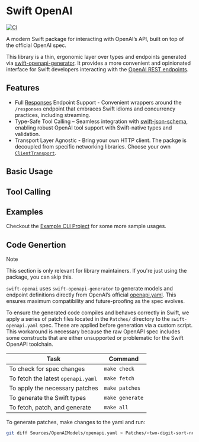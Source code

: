 # Swift OpenAI

[![CI](https://github.com/ajevans99/swift-openai/actions/workflows/swift.yml/badge.svg)](https://github.com/ajevans99/swift-openai/actions/workflows/swift.yml)

A modern Swift package for interacting with OpenAI’s API, built on top of the official OpenAI spec.

This library is a thin, ergonomic layer over types and endpoints generated via [swift-openapi-generator](https://github.com/apple/swift-openapi-generator). It provides a more convenient and opinionated interface for Swift developers interacting with the [OpenAI REST endpoints](https://platform.openai.com/docs/api-reference).

## Features

- Full [Responses](https://platform.openai.com/docs/api-reference/responses) Endpoint Support - Convenient wrappers around the `/responses` endpoint that embraces Swift idioms and concurrency practices, including streaming.
- Type-Safe Tool Calling – Seamless integration with [swift-json-schema](https://github.com/ajevans99/swift-json-schema), enabling robust OpenAI tool support with Swift-native types and validation.
- Transport Layer Agnostic - Bring your own HTTP client. The packge is decoupled from specific networking libraries. Choose your own [`ClientTransport`](https://github.com/apple/swift-openapi-generator?tab=readme-ov-file#package-ecosystem).

## Basic Usage

## Tool Calling

## Examples

Checkout the [Example CLI Project](Example) for some more sample usages.

## Code Genertion

> [!NOTE]
> This section is only relevant for library maintainers. If you're just using the package, you can skip this.

`swift-openai` uses `swift-openapi-generator` to generate models and endpoint definitions directly from OpenAI’s official [openapi.yaml](https://github.com/openai/openai-openapi). This ensures maximum compatibility and future-proofing as the spec evolves.

To ensure the generated code compiles and behaves correctly in Swift, we apply a series of patch files located in the `Patches/` directory to the `swift-openapi.yaml` spec. These are applied before generation via a custom script. This workaround is necessary because the raw OpenAPI spec includes some constructs that are either unsupported or problematic for the Swift OpenAPI toolchain.

| Task                                    | Command          |
|-----------------------------------------|------------------|
| To check for spec changes               | `make check`     |
| To fetch the latest `openapi.yaml`      | `make fetch`     |
| To apply the necessary patches          | `make patches`   |
| To generate the Swift types             | `make generate`  |
| To fetch, patch, and generate           | `make all`       |

To generate patches, make changes to the yaml and run:

```sh
git diff Sources/OpenAIModels/openapi.yaml > Patches/<two-digit-sort-number-here>-<patch-description-here>.patch
```
